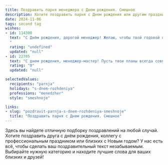 ```yaml
---
title: Поздравить парня менеджера c Днем рождения. Смешное
description: Хотите поздравить парня c Днем рождения или другим праздником? Наш ИИ создаст незабываемое поздравление, а вы обязательно выделитесь среди других.  
date: 2024-11-06
tags: second tag
wishes:
- id: 114300
  text: "С Днём рождения, дорогой менеджер! Желаю, чтобы твой годовой план по счастью был выполнен на 200%, а дедлайн на веселье никогда не наступал! Пусть твой босс – удача – всегда ставит тебе только пятёрки, а подчиненные – друзья –  будут исполнять все твои пожелания  (кроме повышения зарплаты, конечно, за это придётся побороться самому!).  Короче, будь круче любого KPI и счастлив как никогда!
  "
  rating: "undefined"
  updated: "null"
- id: 22705
  text: "С днем рождения, менеджер-мастер! Пусть твои планы всегда совпадают с реальностью, как встречи в календаре с будильником на телефоне! Пусть твои решения всегда быстры и точны, как твоя реакция на \"выключи свет\" в офисе вечером. И да пребудет с тобой Excel, чтобы ты всегда мог подсчитать, сколько дней осталось до следующего дня рождения! Смех, здоровье и успехи во всех делах!"
  rating: "0"
  updated: "null"

selectedValues:
  recipients: "parnja"
  holidays: "s-dnem-rozhdeniya"
  professions: "menedzher"
  style: "smeshnoje"

links:
- slug: "pozdravit-parnja-s-dnem-rozhdeniya-smeshnoje"
  title: "Поздравить парня c Днем рождения. Смешное"
---
```


Здесь вы найдете отличную подборку поздравлений на любой случай. 
Хотите поздравить друга с днём рождения, коллегу с профессиональным праздником или близких с Новым годом? У нас есть всё, чтобы сделать ваш поздравительный текст незабываемым. Выбирайте нужную категорию и находите лучшие слова для ваших близких и друзей!
